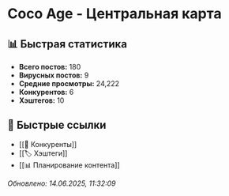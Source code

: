 # Coco Age - Центральная карта

## 📊 Быстрая статистика
- **Всего постов:** 180
- **Вирусных постов:** 9
- **Средние просмотры:** 24,222
- **Конкурентов:** 6
- **Хэштегов:** 10

## 🔗 Быстрые ссылки
- [[👥 Конкуренты]]
- [[🏷️ Хэштеги]]
- [[📊 Планирование контента]]

*Обновлено: 14.06.2025, 11:32:09*
